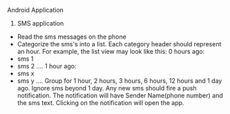 Android Application
1. SMS application
- Read the sms messages on the phone 
- Categorize the sms's into a list. Each category header should represent an hour. For example, the list view may look like this: 
0 hours ago: 
- sms 1 
- sms 2 
…. 
1 hour ago: 
- sms x 
- sms y 
…. 
Group for 1 hour, 2 hours, 3 hours, 6 hours, 12 hours and 1 day ago. Ignore sms beyond 1 day.
Any new sms should fire a push notification. The notification will have Sender Name(phone number) and the sms text. Clicking on the notification will open the app.
